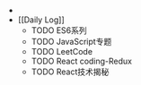 -
- [[Daily Log]]
	- TODO ES6系列
	- TODO JavaScript专题
	- TODO LeetCode
	- TODO React coding-Redux
	- TODO React技术揭秘